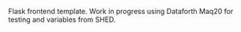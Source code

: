 Flask frontend template. Work in progress using Dataforth Maq20 for testing and variables from SHED.